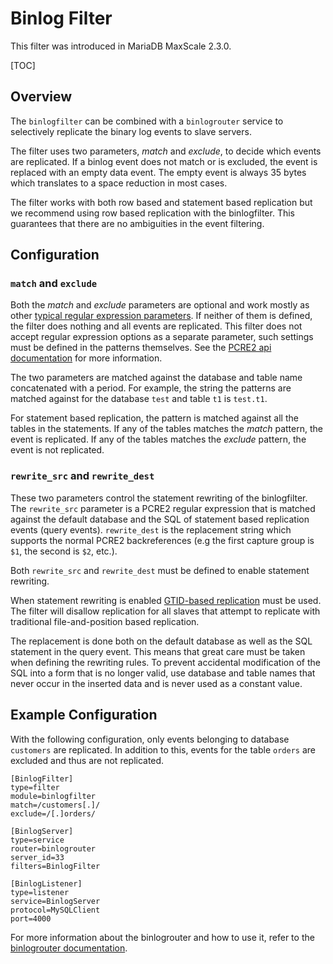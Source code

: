 # Binlog Filter

This filter was introduced in MariaDB MaxScale 2.3.0.

[TOC]

## Overview

The `binlogfilter` can be combined with a `binlogrouter` service to selectively
replicate the binary log events to slave servers.

The filter uses two parameters, *match* and *exclude*, to decide which events
are replicated. If a binlog event does not match or is excluded, the event is
replaced with an empty data event. The empty event is always 35 bytes which
translates to a space reduction in most cases.

The filter works with both row based and statement based replication but we
recommend using row based replication with the binlogfilter. This guarantees
that there are no ambiguities in the event filtering.

## Configuration

### `match` and `exclude`

Both the *match* and *exclude* parameters are optional and work mostly as other
[typical regular expression parameters](../Getting-Started/Configuration-Guide.md#standard-regular-expression-settings-for-filters).
If neither of them is defined, the filter does nothing and all events are replicated. This
filter does not accept regular expression options as a separate parameter, such settings
must be defined in the patterns themselves. See the
[PCRE2 api documentation](https://www.pcre.org/current/doc/html/pcre2api.html#SEC20) for
more information.

The two parameters are matched against the database and table name concatenated
with a period.  For example, the string the patterns are matched against for the
database `test` and table `t1` is `test.t1`.

For statement based replication, the pattern is matched against all the tables
in the statements. If any of the tables matches the *match* pattern, the event
is replicated. If any of the tables matches the *exclude* pattern, the event is
not replicated.

### `rewrite_src` and `rewrite_dest`

These two parameters control the statement rewriting of the binlogfilter. The
`rewrite_src` parameter is a PCRE2 regular expression that is matched against
the default database and the SQL of statement based replication events (query
events). `rewrite_dest` is the replacement string which supports the normal
PCRE2 backreferences (e.g the first capture group is `$1`, the second is `$2`,
etc.).

Both `rewrite_src` and `rewrite_dest` must be defined to enable statement rewriting.

When statement rewriting is enabled
[GTID-based replication](https://mariadb.com/kb/en/library/gtid/#setting-up-a-new-slave-server-with-global-transaction-id)
must be used. The filter will disallow replication for all slaves that attempt
to replicate with traditional file-and-position based replication.

The replacement is done both on the default database as well as the SQL
statement in the query event. This means that great care must be taken when
defining the rewriting rules. To prevent accidental modification of the SQL into
a form that is no longer valid, use database and table names that never occur in
the inserted data and is never used as a constant value.

## Example Configuration

With the following configuration, only events belonging to database `customers`
are replicated. In addition to this, events for the table `orders` are excluded
and thus are not replicated.

```
[BinlogFilter]
type=filter
module=binlogfilter
match=/customers[.]/
exclude=/[.]orders/

[BinlogServer]
type=service
router=binlogrouter
server_id=33
filters=BinlogFilter

[BinlogListener]
type=listener
service=BinlogServer
protocol=MySQLClient
port=4000
```

For more information about the binlogrouter and how to use it, refer to the
[binlogrouter documentation](../Routers/Binlogrouter.md).
